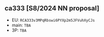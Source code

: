 ## ca333 [S8/2024 NN proposal]

- EU: `RCA333v3MPqRbswi6PYXp2m5JFVuhXyCJs`
- main: `TBA`
- 3P: `TBA`



